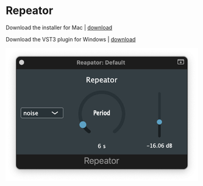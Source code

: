 # Repeator


Download the installer for Mac | [download](https://github.com/likelian/Repeator/raw/main/Distribution/Repeator/build/Repeator.pkg)

Download the VST3 plugin for Windows | [download](https://github.com/likelian/Repeator/raw/main/Distribution/Repeator.vst3.zip)

<p align="center">
  <img src="https://raw.githubusercontent.com/likelian/Repeator/main/Images/RepeatorAULogic.png" />
</p>

